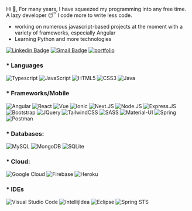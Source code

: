 Hi 👋, For many years, I have squeezed my programming into any free time. A lazy developer 😴 I code more to write less code.

* working on numerous javascript-based projects at the moment with a variety of frameworks, especially Angular
* Learning Python and more technologies

[![Linkedin Badge](https://img.shields.io/badge/LinkedIn-0077B5?style=plastic&logo=linkedin&logoColor=white)](https://www.linkedin.com/in/dev-sumit-ranjan/)
[![Gmail Badge](https://img.shields.io/badge/Gmail-D14836?style=plastic&logo=gmail&logoColor=white&link=mailto:gomezbateman@gmail.com)](mailto:sumitsarroff@gmail.com)
[![portfolio](https://img.shields.io/badge/Personal_Portfolio-231F20?style=plastic&logo=buffer&logoColor=white)](https://http://sumitranjan.org/)

### * Languages

![Typescript](https://img.shields.io/badge/TypeScript-007ACC?style=plastic&logo=typescript&logoColor=white)
![JavaScript](https://img.shields.io/badge/JavaScript-F7DF1E?style=plastic&logo=javascript&logoColor=black)
![HTML5](https://img.shields.io/badge/HTML5-E34F26?style=plastic&logo=html5&logoColor=white)
![CSS3](https://img.shields.io/badge/CSS3-1572B6?style=plastic&logo=css3&logoColor=white)
![Java](https://img.shields.io/badge/Java-ED8B00?style=plastic&logo=java&logoColor=white)

### * Frameworks/Mobile

![Angular](https://img.shields.io/badge/Angular-DD0031?style=plastic&logo=angular&logoColor=white)
![React](https://img.shields.io/badge/React-20232A?style=plastic&logo=react&logoColor=61DAFB)
![Vue](https://img.shields.io/badge/Vue.js-35495E?style=plastic&logo=vuedotjs&logoColor=4FC08D)
![Ionic](https://img.shields.io/badge/Ionic-3880FF?style=plastic&logo=ionic&logoColor=white)
![Next.JS](https://img.shields.io/badge/next.js-000000?style=plastic&logo=nextdotjs&logoColor=white)
![Node.JS](https://img.shields.io/badge/Node.js-43853D?style=plastic&logo=node.js&logoColor=white)
![Express.JS](https://img.shields.io/badge/Express.js-000000?style=plastic&logo=express&logoColor=white)
![Bootstrap](https://img.shields.io/badge/Bootstrap-563D7C?style=plastic&logo=bootstrap&logoColor=white)
![JQuery](https://img.shields.io/badge/jQuery-0769AD?style=plastic&logo=jquery&logoColor=white)
![TailwindCSS](https://img.shields.io/badge/Tailwind_CSS-38B2AC?style=plastic&logo=tailwind-css&logoColor=white)
![SASS](https://img.shields.io/badge/Sass-CC6699?style=plastic&logo=sass&logoColor=white)
![Material-UI](https://img.shields.io/badge/Material--UI-0081CB?style=plastic&logo=material-ui&logoColor=white)
![Spring](https://img.shields.io/badge/Spring-6DB33F?style=plastic&logo=spring&logoColor=white)
![Postman](https://img.shields.io/badge/Postman-FF6C37?style=plastic&logo=Postman&logoColor=white)

### * Databases:
![MySQL](https://img.shields.io/badge/MySQL-00000F?style=plastic&logo=mysql&logoColor=white)
![MongoDB](https://img.shields.io/badge/MongoDB-4EA94B?style=plastic&logo=mongodb&logoColor=white)
![SQLite](https://img.shields.io/badge/SQLite-07405E?style=plastic&logo=sqlite&logoColor=white)

### * Cloud:
![Google Cloud](https://img.shields.io/badge/Google_Cloud-4285F4?style=plastic&logo=google-cloud&logoColor=white)
![Firebase](https://img.shields.io/badge/firebase-ffca28?style=plastic&logo=firebase&logoColor=black)
![Heroku](https://img.shields.io/badge/Heroku-430098?style=plastic&logo=heroku&logoColor=white)

### * IDEs

![Visual Studio Code](https://img.shields.io/badge/Visual_Studio_Code-0078D4?style=plastic&logo=visual%20studio%20code&logoColor=white)
![IntellijIdea](https://img.shields.io/badge/IntelliJIDEA-000000.svg?style=plastic&logo=intellij-idea&logoColor=white)
![Eclipse](https://img.shields.io/badge/Eclipse-IDE-bluevoilet)
![Spring STS](https://img.shields.io/badge/Spring%20STS-IDE-orange)



